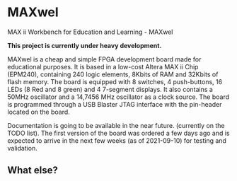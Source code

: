 # MAXwel

MAX ii Workbench for Education and Learning - MAXwel

**This project is currently under heavy development.**

MAXwel is a cheap and simple FPGA development board made for educational purposes. It is based in a low-cost Altera MAX ii Chip (EPM240), containing 240 logic elements, 8Kbits of RAM and 32Kbits of flash memory. The board is equipped with 8 switches, 4 push-buttons, 16 LEDs (8 Red and 8 green) and 4 7-segment displays. It also contains a 50MHz oscillator and a 14,7456 MHz oscillator as a clock source. The board is programmed through a USB Blaster JTAG interface with the pin-header located on the board.

Documentation is going to be available in the near future. (currently on the TODO list). The first version of the board was ordered a few days ago and is expected to arrive in the next few weeks (as of 2021-09-10) for testing and validation.

## What else?
